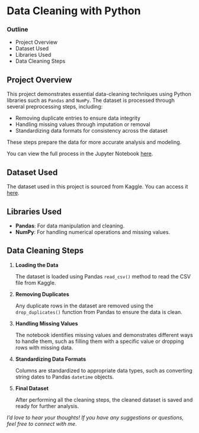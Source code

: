 # Data Cleaning with Python



### Outline

- Project Overview
- Dataset Used
- Libraries Used
- Data Cleaning Steps



## Project Overview
This project demonstrates essential data-cleaning techniques using Python libraries such as `Pandas` and `NumPy`. The dataset is processed through several preprocessing steps, including:

- Removing duplicate entries to ensure data integrity
- Handling missing values through imputation or removal
- Standardizing data formats for consistency across the dataset

These steps prepare the data for more accurate analysis and modeling.

You can view the full process in the Jupyter Notebook [here](). 


## Dataset Used
The dataset used in this project is sourced from Kaggle. You can access it [here](https://www.kaggle.com/datasets/fatihb/coffee-quality-data-cqi).

## Libraries Used
- **Pandas**: For data manipulation and cleaning.
- **NumPy**: For handling numerical operations and missing values.


## Data Cleaning Steps
1. **Loading the Data**

    The dataset is loaded using Pandas `read_csv()` method to read the CSV file from Kaggle.

2. **Removing Duplicates**

    Any duplicate rows in the dataset are removed using the `drop_duplicates()` function from Pandas to ensure the data is clean.

3. **Handling Missing Values**

    The notebook identifies missing values and demonstrates different ways to handle them, such as filling them with a specific value or dropping rows with missing data.

4. **Standardizing Data Formats**

    Columns are standardized to appropriate data types, such as converting string dates to Pandas `datetime` objects.

5. **Final Dataset**

    After performing all the cleaning steps, the cleaned dataset is saved and ready for further analysis.





_I’d love to hear your thoughts! If you have any suggestions or questions, feel free to connect with me._

